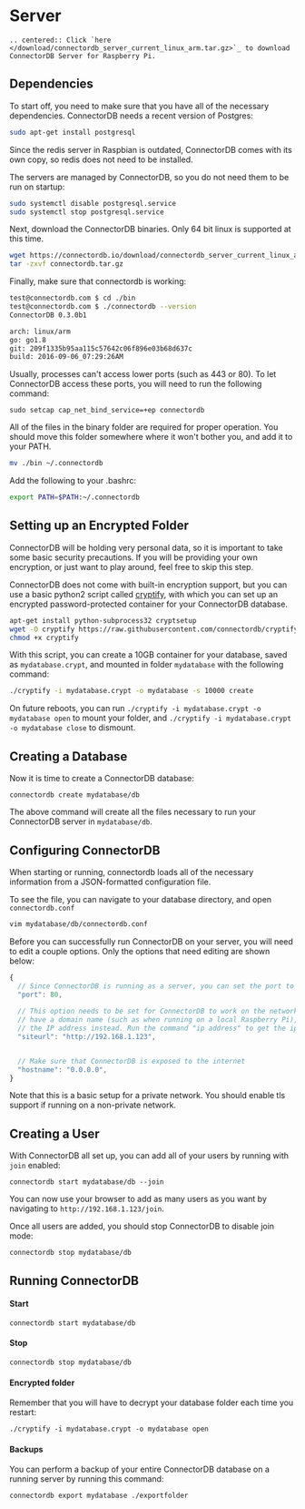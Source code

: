 # Server

```eval_rst
.. centered:: Click `here </download/connectordb_server_current_linux_arm.tar.gz>`_ to download ConnectorDB Server for Raspberry Pi.
```
<!-- This code ensures that the download starts if coming from download page -->
<script type="text/javascript">if (/[?&]dl=1/.test(window.location.search)) setTimeout(function() {window.location.href="/download/connectordb_server_current_linux_arm.tar.gz";},0);</script>


## Dependencies

To start off, you need to make sure that you have all of the necessary dependencies. ConnectorDB needs a recent version of Postgres:

```bash
sudo apt-get install postgresql
```

Since the redis server in Raspbian is outdated, ConnectorDB comes with its own copy, so redis does not need to be installed.

The servers are managed by ConnectorDB, so you do not need them to be run on startup:

```bash
sudo systemctl disable postgresql.service
sudo systemctl stop postgresql.service
```

Next, download the ConnectorDB binaries. Only 64 bit linux is supported at this time.

```bash
wget https://connectordb.io/download/connectordb_server_current_linux_arm.tar.gz -O connectordb.tar.gz
tar -zxvf connectordb.tar.gz

```

Finally, make sure that connectordb is working:

```bash
test@connectordb.com $ cd ./bin
test@connectordb.com $ ./connectordb --version
ConnectorDB 0.3.0b1

arch: linux/arm
go: go1.8
git: 209f1335b95aa115c57642c06f896e03b68d637c
build: 2016-09-06_07:29:26AM
```

Usually, processes can't access lower ports (such as 443 or 80).
To let ConnectorDB access these ports, you will need to run the following command:
```
sudo setcap cap_net_bind_service=+ep connectordb
```


All of the files in the binary folder are required for proper operation.
You should move this folder somewhere where it won't bother you, and add it to your PATH.

```bash
mv ./bin ~/.connectordb
```

Add the following to your .bashrc:

```bash
export PATH=$PATH:~/.connectordb
```


## Setting up an Encrypted Folder

ConnectorDB will be holding very personal data, so it is important to take some basic
security precautions. If you will be providing your own encryption, or just want to play around, feel free to skip this step.

ConnectorDB does not come with built-in encryption support, but you can use a basic python2 script called [cryptify](https://github.com/connectordb/cryptify),
with which you can set up an encrypted password-protected container for your ConnectorDB database.

```bash
apt-get install python-subprocess32 cryptsetup
wget -O cryptify https://raw.githubusercontent.com/connectordb/cryptify/master/cryptify
chmod +x cryptify
```

With this script, you can create a 10GB container for your database, saved as `mydatabase.crypt`, and mounted in folder `mydatabase` with the following command:

```bash
./cryptify -i mydatabase.crypt -o mydatabase -s 10000 create
```

On future reboots, you can run `./cryptify -i mydatabase.crypt -o mydatabase open`
to mount your folder, and `./cryptify -i mydatabase.crypt -o mydatabase close`
to dismount.

## Creating a Database

Now it is time to create a ConnectorDB database:

```
connectordb create mydatabase/db
```

The above command will create all the files necessary to run your ConnectorDB server in `mydatabase/db`.

## Configuring ConnectorDB

When starting or running, connectordb loads all of the necessary information from a JSON-formatted configuration file.

To see the file, you can navigate to your database directory, and open `connectordb.conf`

```bash
vim mydatabase/db/connectordb.conf
```

Before you can successfully run ConnectorDB on your server, you will need to edit a couple options. Only the options that need editing are shown below:

```javascript
{
  // Since ConnectorDB is running as a server, you can set the port to 80
  "port": 80,
  
  // This option needs to be set for ConnectorDB to work on the network. If you don't
  // have a domain name (such as when running on a local Raspberry Pi), you can use
  // the IP address instead. Run the command "ip address" to get the ip
  "siteurl": "http://192.168.1.123",


  // Make sure that ConnectorDB is exposed to the internet
  "hostname": "0.0.0.0",
}
```

Note that this is a basic setup for a private network. You should enable tls support if running on a non-private network.

## Creating a User

With ConnectorDB all set up, you can add all of your users by running with `join` enabled:

```
connectordb start mydatabase/db --join
```

You can now use your browser to add as many users as you want by navigating to `http://192.168.1.123/join`.

Once all users are added, you should stop ConnectorDB to disable join mode:

```
connectordb stop mydatabase/db
```

## Running ConnectorDB

#### Start

```
connectordb start mydatabase/db
```

#### Stop

```
connectordb stop mydatabase/db
```

#### Encrypted folder

Remember that you will have to decrypt your database folder each time you restart:
```
./cryptify -i mydatabase.crypt -o mydatabase open
```

#### Backups

You can perform a backup of your entire ConnectorDB database on a running server by running this command:

```
connectordb export mydatabase ./exportfolder
```
